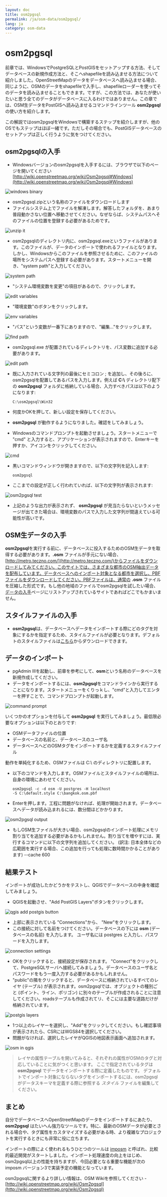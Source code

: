 ```yaml
---
layout: doc
title: osm2pgsql
permalink: /ja/osm-data/osm2pgsql/
lang: ja
category: osm-data
---
```


osm2pgsql
==========
前章では、WindowsでPostgreSQLとPostGISをセットアップする方法、そしてデータベースの新規作成方法と、そこへshapefileを読み込ませる方法について紹介しました。OpenStreetMapのデータをデータベースへ読み込ませる場合、同じように、OSMのデータをshapefileで入手し、shapefileローダーを使ってそのデータを読み込ませることもできます。ですが、この方法では、あなたが使いたいと思う全てのデータがデータベースに入るわけではありません。この章では、OSM生データをPostGISへ読み込ませるコマンドラインツール **osm2pgsql** の使い方を紹介します。

この解説ではosm2pgsqlをWindowsで構築するステップを紹介しますが、他のOSでもステップはほぼ一緒です。ただしその場合でも、PostGISデータベースのセットアップは正しく行うように気をつけてください。

osm2pgsqlの入手
-------------
-   Windowsバージョンのosm2pgsqlを入手するには、ブラウザで以下のページを開いてください [http://wiki.openstreetmap.org/wiki/Osm2pgsql#Windows](http://wiki.openstreetmap.org/wiki/Osm2pgsql#Windows)

![windows binary][]

-	osm2pgsql.zipという名称のファイルをダウンロードします
-	ファイルシステム上でファイルを解凍します。解答したフォルダを、あまり普段動かさない位置へ移動させてください。なぜならば、システムパスへそのファイルの位置を登録する必要があるためです。

![unzip it][]

-	osm2pgsqlのディレクトリ内に、osm2pgsql.exeというファイルがあります。このファイルが、データのインポートで使われるファイルとなります。しかし、Windowsからこのファイルを参照させるために、このファイルの場所をシステムパスへ登録する必要があります。スタートメニューを開き、"system path"と入力してください。

![system path][]

-   "システム環境変数を変更"の項目があるので、クリックします。

![edit variables][]

-   "環境変数"のボタンをクリックします。

![env variables][]

-   "パス"という変数が一番下にありますので、"編集..."をクリックします。

![find path][]

-   osm2pgsql.exe が配置されているディレクトリを、パス変数に追加する必要があります。

![edit path][]

-	既に入力されている文字列の最後にセミコロン ; を追加し、その後ろに、osm2pgsqlを配置してあるパスを入力します。例えば **C:\\** ディレクトリ配下の **osm2pgsql** フォルダに格納している場合、入力すべきパスは以下のようになります: 

		C:\osm2pgsql\Win32

-   何度かOKを押して、新しい設定を保存してください。
-   **osm2pgsql** が動作するようになりました。確認をしてみましょう。
-   Windowsのコマンドプロンプトを起動させましょう。スタートメニューで "cmd" と入力すると、アプリケーションが表示されますので、Enterキーを押すか、アイコンをクリックしてください。

![cmd][]

-   黒いコマンドウィンドウが開きますので、以下の文字列を記入します: 

		osm2pgsql

-   ここまでの設定が正しく行われていれば、以下の文字列が表示されます: 

![osm2pgsql test][]

-   上記のような出力が表示されず、 **osm2pgsql** が見当たらないというメッセージが出てきた場合は、環境変数のパスで入力した文字列が間違えている可能性が高いです。

OSM生データの入手
---------------------
**osm2pgsql**を実行する前に、データベースに投入するためのOSM生データを取得する必要があります。**.osm** ファイルが手元にない場合、[http://metro.teczno.com/](http://metro.teczno.com/)からファイルをダウンロードしてみてください。このサイトでは、さまざまな都市のOSM抽出データを配布しています。データベースへのインポート対象となる都市を選択し、PBFファイルをダウンロードしてください。PBFファイルは、通常の **.osm** ファイルを圧縮した形式です。もし他の地域のファイルでosm2pgsqlを試したい場合、[データの入手](/jp/osm-data/getting-data)ページにリストアップされているサイトであればどこでもかまいません。

スタイルファイルの入手
------------------
-   **osm2pgsql**は、データベースへデータをインポートする際にどのタグを対象にするかを指定するため、スタイルファイルが必要となります。デフォルトのスタイルファイルは[こちら](/files/default.style)からダウンロードできます。

データのインポート
-------------------
-   pgAdmin IIIを起動し、前章を参考にして、**osm**という名称のデータベースを新規作成してください。
-   データをインポートするには、**osm2pgsql**をコマンドラインから実行することになります。スタートメニューをくりっｋし、"cmd"と入力してエンターを押すことで、コマンドプロンプトが起動します。

![command prompt][]

いくつかのオプションを付与して **osm2pgsql** を実行してみましょう。最低限必要なオプションは以下のとおりです: 

-   OSMデータファイルの位置
-   データベースの名前と、データベースのユーザ名
-   データベースへどのOSMタグをインポートするかを定義するスタイルファイル

動作を単純化するため、OSMファイルは C:\ のディレクトリに配置します。

-	以下のコマンドを入力します。OSMファイルとスタイルファイルの場所は、自身の環境にあわせてください。

		osm2pgsql -c -d osm -U postgres -H localhost
		-S C:\default.style C:\bangkok.osm.pbf

-	Enterを押します。工程に問題がなければ、処理が開始されます。データベースへデータが読み込まれるには、数分間ほどかかります。

![osm2pgsql output][]

-   もしOSM生ファイルが大きい場合、osm2pgsqlのインポート処理にメモリ割り当てを追加する必要があるかもしれません。割り当てを増やすには、実行するコマンドに以下の文字列を追加してください。
    (訳注: 日本全体などの広範囲を実行する場合、この追加を行っても処理に数時間かかることがあります)
		--cache 600

結果テスト
-----------
インポートが成功したかどうかをテストし、QGISでデータベースの中身を確認してみましょう。

-	QGISを起動させ、"Add PostGIS Layers"ボタンをクリックします。

![qgis add postgis button][]

-   上部に表示されている "Connections"から、 "New"をクリックします。
-   この接続に対して名前をつけてください。データベースの下には **osm** (データベースの名前) を入力します。
    ユーザ名には postgres と入力し、パスワードを入力します。

![connection settings][]

-   OKをクリックすると、接続設定が保存されます。 "Connect"をクリックして、PostgreSQLサーバへ接続してみましょう。データベースのユーザ名とパスワードをもう一度入力する必要があるかもしれません。
-   "public"の隣をクリックすると、データベースに格納されているすべてのレイヤ (テーブル) が表示されます。osm2pgsqlでは、オブジェクトの種別ごと (ポイント、ライン、ポリゴン) に別々のテーブルが作成されることに注意してください。roadsテーブルも作成されてリ、そこには主要な道路だけが格納されています。

![postgis layers][]

-   1つ以上のレイヤーを選択し、"Add"をクリックしてください。もし確認事項が表示されたら、CSRにはWGS84を選択してください。
-   問題がなければ、選択したレイヤがQGISの地図表示画面へ追加されます。

![osm in qgis][]

>   レイヤの属性テーブルを開いてみると、それぞれの属性がOSMのタグと対応していることに気がつくと思います。
>   ここで指定されているタグは **osm2pgsql** でデータをインポートする際に定義したものです。
>   デフォルトでインポート対象にならないタグをインポートするには、osm2pgsqlがデータスキーマを定義する際に参照する *スタイル* ファイルを編集してください。

まとめ
-------
自分でデータベースへOpenStreetMapのデータをインポートするにあたり、 **osm2pgsql** はたいへん強力なツールです。特に、最新のOSMデータが必要とされる場合や、タグ属性をカスタマイズする必要がある時、より複雑なプロジェクトを実行するときにも非常に役に立ちます。

インポートの際によく使われるもうひとつのツールは [imposm](http://imposm.org/) と呼ばれ、比較的最近開発がスタートしました。インポート処理速度の向上をはじめ、osm2pgsql以上の性能を持ちますが、今回必要となる重要な機能が次の imposm バージョン3で実装予定の機能となっています。

osm2pgsqlに関するより詳しい情報は、OSM Wikiを参照してください - [http://wiki.openstreetmap.org/wiki/Osm2pgsql](http://wiki.openstreetmap.org/wiki/Osm2pgsql)

[windows binary]: /images/jp/osm-data/osm2pgsql/windows-binary.png
[unzip it]: /images/jp/osm-data/osm2pgsql/unzip-it.png
[system path]: /images/jp/osm-data/osm2pgsql/system-path.png
[edit variables]: /images/jp/osm-data/osm2pgsql/edit-environment-variables.png
[env variables]: /images/jp/osm-data/osm2pgsql/environment-variables.png
[find path]: /images/jp/osm-data/osm2pgsql/find-path.png
[edit path]: /images/jp/osm-data/osm2pgsql/edit-path-variable.png
[cmd]: /images/jp/osm-data/osm2pgsql/cmd.png
[osm2pgsql test]: /images/jp/osm-data/osm2pgsql/osm2pgsql-test.png
[command prompt]: /images/jp/osm-data/osm2pgsql/command-prompt.png
[osm2pgsql output]: /images/jp/osm-data/osm2pgsql/osm2pgsql-output.png
[qgis add postgis button]: /images/jp/osm-data/osm2pgsql/add-postgis-button.png
[connection settings]: /images/jp/osm-data/osm2pgsql/connection-settings.png
[postgis layers]: /images/jp/osm-data/osm2pgsql/postgis-layers.png
[osm in qgis]: /images/jp/osm-data/osm2pgsql/osm-in-qgis.png
